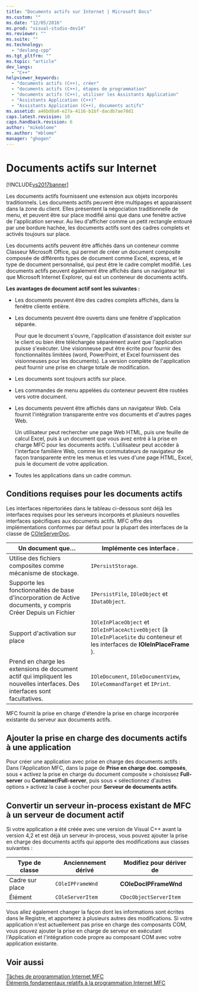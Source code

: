 ```yaml
---
title: "Documents actifs sur Internet | Microsoft Docs"
ms.custom: ""
ms.date: "12/05/2016"
ms.prod: "visual-studio-dev14"
ms.reviewer: ""
ms.suite: ""
ms.technology: 
  - "devlang-cpp"
ms.tgt_pltfrm: ""
ms.topic: "article"
dev_langs: 
  - "C++"
helpviewer_keywords: 
  - "documents actifs (C++), créer"
  - "documents actifs (C++), étapes de programmation"
  - "documents actifs (C++), utiliser les Assistants Application"
  - "Assistants Application (C++)"
  - "Assistants Application (C++), documents actifs"
ms.assetid: a46bd8a0-e27a-4116-b1bf-dacdb7ae78d1
caps.latest.revision: 10
caps.handback.revision: 6
author: "mikeblome"
ms.author: "mblome"
manager: "ghogen"
---
```

# Documents actifs sur Internet
[!INCLUDE[vs2017banner](../assembler/inline/includes/vs2017banner.md)]

Les documents actifs fournissent une extension aux objets incorporés traditionnels.  Les documents actifs peuvent être multipages et apparaissent dans la zone du client.  Elles présentent la négociation traditionnelle de menu, et peuvent être sur place modifié ainsi que dans une fenêtre active de l'application serveur.  Au lieu d'afficher comme un petit rectangle entouré par une bordure hachée, les documents actifs sont des cadres complets et activés toujours sur place.  
  
 Les documents actifs peuvent être affichés dans un conteneur comme Classeur Microsoft Office, qui permet de créer un document composite composée de différents types de document comme Excel, express, et le type de document personnalisé, qui peut être le cadre complet modifié.  Les documents actifs peuvent également être affichés dans un navigateur tel que Microsoft Internet Explorer, qui est un conteneur de documents actifs.  
  
 **Les avantages de document actif sont les suivantes :**  
  
-   Les documents peuvent être des cadres complets affichés, dans la fenêtre cliente entière.  
  
-   Les documents peuvent être ouverts dans une fenêtre d'application séparée.  
  
     Pour que le document s'ouvre, l'application d'assistance doit exister sur le client ou bien être téléchargée séparément avant que l'application puisse s'exécuter.  Une visionneuse peut être écrite pour fournir des fonctionnalités limitées \(word, PowerPoint, et Excel fournissent des visionneuses pour les documents\).  La version complète de l'application peut fournir une prise en charge totale de modification.  
  
-   Les documents sont toujours actifs sur place.  
  
-   Les commandes de menu appelées du conteneur peuvent être routées vers votre document.  
  
-   Les documents peuvent être affichés dans un navigateur Web.  Cela fournit l'intégration transparente entre vos documents et d'autres pages Web.  
  
     Un utilisateur peut rechercher une page Web HTML, puis une feuille de calcul Excel, puis à un document que vous avez entré à la prise en charge MFC pour les documents actifs.  L'utilisateur peut accéder à l'interface familière Web, comme les commutateurs de navigateur de façon transparente entre les menus et les vues d'une page HTML, Excel, puis le document de votre application.  
  
-   Toutes les applications dans un cadre commun.  
  
## Conditions requises pour les documents actifs  
 Les interfaces répertoriées dans le tableau ci\-dessous sont déjà les interfaces requises pour les serveurs incorporés et plusieurs nouvelles interfaces spécifiques aux documents actifs.  MFC offre des implémentations conformes par défaut pour la plupart des interfaces de la classe de [COleServerDoc](../mfc/reference/coleserverdoc-class.md).  
  
|Un document que…|Implémente ces interface .|  
|----------------------|--------------------------------|  
|Utilise des fichiers composites comme mécanisme de stockage.|`IPersistStorage`.|  
|Supporte les fonctionnalités de base d'incorporation de Active documents, y compris Créer Depuis un Fichier|`IPersistFile`, `IOleObject` et `IDataObject`.|  
|Support d'activation sur place|`IOleInPlaceObject` et `IOleInPlaceActiveObject` \(à `IOleInPlaceSite` du conteneur et les interfaces de **IOleInPlaceFrame** \).|  
|Prend en charge les extensions de document actif qui impliquent les nouvelles interfaces.  Des interfaces sont facultatives.|`IOleDocument`, `IOleDocumentView`, `IOleCommandTarget` et `IPrint`.|  
  
 MFC fournit la prise en charge d'étendre la prise en charge incorporée existante du serveur aux documents actifs.  
  
## Ajouter la prise en charge des documents actifs à une application  
 Pour créer une application avec prise en charge des documents actifs : Dans l'Application MFC, dans la page de **Prise en charge doc. composés**, sous « activez la prise en charge du document composite » choisissez **Full\-server** ou **Container\/Full\-server**, puis sous « sélectionnez d'autres options » activez la case à cocher pour **Serveur de documents actifs**.  
  
##  <a name="_core_convert_an_existing_mfc_in.2d.process_server_to_an_activex_document_server"></a> Convertir un serveur in\-process existant de MFC à un serveur de document actif  
 Si votre application a été créée avec une version de Visual C\+\+ avant la version 4,2 et est déjà un serveur in\-process, vous pouvez ajouter la prise en charge des documents actifs qui apporte des modifications aux classes suivantes :  
  
|Type de classe|Anciennement dérivé|Modifiez pour dériver de|  
|--------------------|-------------------------|------------------------------|  
|Cadre sur place|`COleIPFrameWnd`|**COleDocIPFrameWnd**|  
|Élément|`COleServerItem`|`CDocObjectServerItem`|  
  
 Vous allez également changer la façon dont les informations sont écrites dans le Registre, et apporterez à plusieurs autres des modifications.  Si votre application n'est actuellement pas prise en charge des composants COM, vous pouvez ajouter la prise en charge de serveur en exécutant l'Application et l'intégration code propre au composant COM avec votre application existante.  
  
## Voir aussi  
 [Tâches de programmation Internet MFC](../mfc/mfc-internet-programming-tasks.md)   
 [Éléments fondamentaux relatifs à la programmation Internet MFC](../mfc/mfc-internet-programming-basics.md)